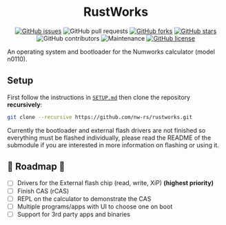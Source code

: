<div align="center">
  
# RustWorks
  
</div>

<div align="center">
  
[![GitHub issues](https://img.shields.io/github/issues/nw-rs/rustworks?style=flat-square)](https://github.com/nw-rs/rustworks/issues)
![GitHub pull requests](https://img.shields.io/github/issues-pr/nw-rs/rustworks?style=flat-square)
[![GitHub forks](https://img.shields.io/github/forks/nw-rs/rustworks?style=flat-square)](https://github.com/nw-rs/rustworks/network)
[![GitHub stars](https://img.shields.io/github/stars/nw-rs/rustworks?style=flat-square)](https://github.com/nw-rs/rustworks/stargazers)
![GitHub contributors](https://img.shields.io/github/contributors/nw-rs/rustworks?style=flat-square)
![Maintenance](https://img.shields.io/maintenance/yes/2022?style=flat-square)
[![GitHub license](https://img.shields.io/github/license/nw-rs/rustworks?style=flat-square)](https://github.com/nw-rs/rustworks/blob/master/LICENSE)  
  
</div>

An operating system and bootloader for the Numworks calculator (model n0110).

## Setup

First follow the instructions in [`SETUP.md`](./SETUP.md) then clone the
repository **recursively**:

```zsh
git clone --recursive https://github.com/nw-rs/rustworks.git
```

Currently the bootloader and external flash drivers are not finished so
everything must be flashed individually, please read the README of the
submodule if you are interested in more information on flashing or
using it.

## 🚧 Roadmap 🚧

- [ ] Drivers for the External flash chip (read, write, XiP) **(highest priority)**
- [ ] Finish CAS (rCAS)
- [ ] REPL on the calculator to demonstrate the CAS
- [ ] Multiple programs/apps with UI to choose one on boot
- [ ] Support for 3rd party apps and binaries
